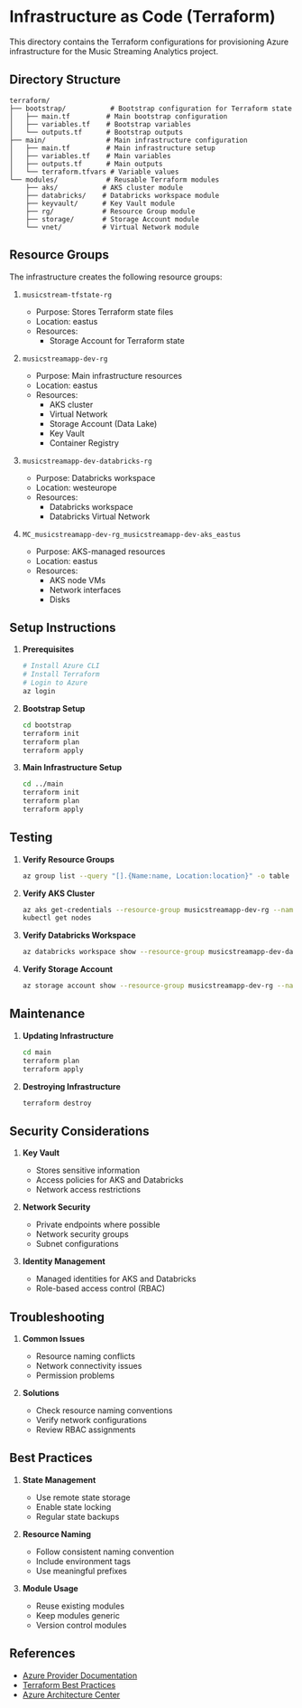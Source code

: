 # Infrastructure as Code (Terraform)

This directory contains the Terraform configurations for provisioning Azure infrastructure for the Music Streaming Analytics project.

## Directory Structure

```
terraform/
├── bootstrap/           # Bootstrap configuration for Terraform state
│   ├── main.tf         # Main bootstrap configuration
│   ├── variables.tf    # Bootstrap variables
│   └── outputs.tf      # Bootstrap outputs
├── main/               # Main infrastructure configuration
│   ├── main.tf         # Main infrastructure setup
│   ├── variables.tf    # Main variables
│   ├── outputs.tf      # Main outputs
│   └── terraform.tfvars # Variable values
└── modules/            # Reusable Terraform modules
    ├── aks/           # AKS cluster module
    ├── databricks/    # Databricks workspace module
    ├── keyvault/      # Key Vault module
    ├── rg/            # Resource Group module
    ├── storage/       # Storage Account module
    └── vnet/          # Virtual Network module
```

## Resource Groups

The infrastructure creates the following resource groups:

1. `musicstream-tfstate-rg`
   - Purpose: Stores Terraform state files
   - Location: eastus
   - Resources:
     - Storage Account for Terraform state

2. `musicstreamapp-dev-rg`
   - Purpose: Main infrastructure resources
   - Location: eastus
   - Resources:
     - AKS cluster
     - Virtual Network
     - Storage Account (Data Lake)
     - Key Vault
     - Container Registry

3. `musicstreamapp-dev-databricks-rg`
   - Purpose: Databricks workspace
   - Location: westeurope
   - Resources:
     - Databricks workspace
     - Databricks Virtual Network

4. `MC_musicstreamapp-dev-rg_musicstreamapp-dev-aks_eastus`
   - Purpose: AKS-managed resources
   - Location: eastus
   - Resources:
     - AKS node VMs
     - Network interfaces
     - Disks

## Setup Instructions

1. **Prerequisites**
   ```bash
   # Install Azure CLI
   # Install Terraform
   # Login to Azure
   az login
   ```

2. **Bootstrap Setup**
   ```bash
   cd bootstrap
   terraform init
   terraform plan
   terraform apply
   ```

3. **Main Infrastructure Setup**
   ```bash
   cd ../main
   terraform init
   terraform plan
   terraform apply
   ```

## Testing

1. **Verify Resource Groups**
   ```bash
   az group list --query "[].{Name:name, Location:location}" -o table
   ```

2. **Verify AKS Cluster**
   ```bash
   az aks get-credentials --resource-group musicstreamapp-dev-rg --name musicstreamapp-dev-aks
   kubectl get nodes
   ```

3. **Verify Databricks Workspace**
   ```bash
   az databricks workspace show --resource-group musicstreamapp-dev-databricks-rg --name musicstreamapp-dev-databricks
   ```

4. **Verify Storage Account**
   ```bash
   az storage account show --resource-group musicstreamapp-dev-rg --name musicstreamappdevdls
   ```

## Maintenance

1. **Updating Infrastructure**
   ```bash
   cd main
   terraform plan
   terraform apply
   ```

2. **Destroying Infrastructure**
   ```bash
   terraform destroy
   ```

## Security Considerations

1. **Key Vault**
   - Stores sensitive information
   - Access policies for AKS and Databricks
   - Network access restrictions

2. **Network Security**
   - Private endpoints where possible
   - Network security groups
   - Subnet configurations

3. **Identity Management**
   - Managed identities for AKS and Databricks
   - Role-based access control (RBAC)

## Troubleshooting

1. **Common Issues**
   - Resource naming conflicts
   - Network connectivity issues
   - Permission problems

2. **Solutions**
   - Check resource naming conventions
   - Verify network configurations
   - Review RBAC assignments

## Best Practices

1. **State Management**
   - Use remote state storage
   - Enable state locking
   - Regular state backups

2. **Resource Naming**
   - Follow consistent naming convention
   - Include environment tags
   - Use meaningful prefixes

3. **Module Usage**
   - Reuse existing modules
   - Keep modules generic
   - Version control modules

## References

- [Azure Provider Documentation](https://registry.terraform.io/providers/hashicorp/azurerm/latest/docs)
- [Terraform Best Practices](https://www.terraform.io/docs/cloud/guides/recommended-practices/index.html)
- [Azure Architecture Center](https://docs.microsoft.com/en-us/azure/architecture/) 